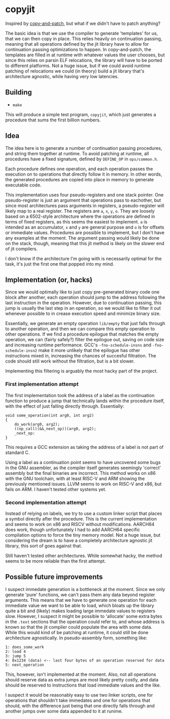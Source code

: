# copyjit

Inspired by [copy-and-patch](http://fredrikbk.com/publications/copy-and-patch.pdf),
but what if we didn't have to patch anything?

The basic idea is that we use the compiler to generate 'templates' for us, that
we can then copy in place. This relies heavily on continuation passing, meaning
that all operations defined by the jit library have to allow for continuation
passing optimizations to happen. In copy-and-patch, the templates are filled in
at runtime with whatever values the user chooses, but since this relies on
parsin ELF relocations, the library will have to be ported to different
platforms. Not a huge issue, but if we could avoid runtime patching of
relocations we could (in theory) build a jit library that's architecture agnostic,
while having very low latencies.

## Building

+ `make`

This will produce a simple test program, `copyjit`, which just generates a
procedure that sums the first billion numbers.

## Idea

The idea here is to generate a number of continuation passing procedures,
and string them together at runtime. To avoid patching at runtime, all
procedures have a fixed signature, defined by `DEFINE_OP` in `ops/common.h`.

Each procedure defines one operation, and each operation passes the execution on
to operations that directly follow it in memory. In other words, the generated
procedures are copied into place in memory to generate executable code.

This implementation uses four pseudo-registers and one stack pointer.
One pseudo-register is just an argument that operations pass to eachother, but
since most architectures pass arguments in registers, a pseudo-register will
likely map to a real register. The registers are `a`, `x`, `y`, `o`.
They are loosely based on a 6502-style architecture where the operations are
defined in terms of fixed registers, as this seems the easiest to implement.
`a` is intended as an accumulator, `x` and `y` are general purpose and `o` is
for offsets or immediate values. Procedures are possible to implement, but I
don't have any examples at the moment. The argument passing would likely be done
on the stack, though, meaning that this jit method is likely on the slower end
of jit compilers.

I don't know if the architecture I'm going with is necessarily optimal for the
task, it's just the first one that popped into my mind.

## Implementation (or, hacks)

Since we would optimally like to just copy pre-generated binary code one block
after another, each operation should jump to the address following the last
instruction in the operation. However, due to continuation passing, this jump
is usually the last step in an operation, so we would like to filter it out
whenever possible to in crease execution speed and minimize binary size.

Essentially, we generate an empty operation `lib/empty`
that just falls through to another operation, and then we can compare this empty
operation to other operations. If we find a procedure epilogue that matches the
empty operation, we can (fairly safely?) filter the epilogue out, saving on code
size and increasing runtime performance. GCC's `-fno-schedule-insns` and
`-fno-schedule-insn2` make it more unlikely that the epilogue has other
instructions mixed in, increasing the chances of succesful filtration.
The code should still work without the filtration, but is a bit slower.

Implementing this filtering is arguably the most hacky part of the project.

### First implementation attempt

The first implementation took the address of a label as the
continuation function to produce a jump that technically lands within the procedure
itself, with the effect of just falling directly through. Essentially:

```
void some_operation(int arg0, int arg2)
{
	do_work(arg0, arg2);
	((op_call)(&&_next_op))(arg0, arg2);
	_next_op:
}
```

This requires a GCC extension as taking the address of a label is not part of standard C.

Using a label as a continuation point seems to have uncovered some bugs in the
GNU assembler, as the compiler itself generates seemingly 'correct' assembly
but the final binaries are incorrect. This method works on x86 with the GNU toolchain,
with at least RISC-V and ARM showing the previously mentioned issues. LLVM seems to work
on RISC-V and x86, but fails on ARM. I haven't tested other systems yet.

### Second implementation attempt

Instead of relying on labels, we try to use a custom linker script that places a symbol
directly after the procedure. This is the current implementation and seems to work on x86
and RISCV without modifications. AARCH64 does work, though unfortunately I had to add
AARCH64 specific compilation options to force the tiny memory model.
Not a huge issue, but considering the dream is
to have a completely architecture agnostic jit library, this sort of goes against that.

Still haven't tested other architectures. While somewhat hacky,
the method seems to be more reliable than the first attempt.

## Possible future improvements

I suspect immedate generation is a bottleneck at the moment. Since we only
generate 'pure' functions, we can't pass them any data beyond register
arguments. This means that we have to generate one operation for each immediate
value we want to be able to load, which bloats up the library quite a bit and
(likely) makes loading large immedate values to registers slow.
However, I suspect it might be possible to 'allocate' some extra
bytes in the `.text` sections that the operation could refer to, and whose
address is known so that the jit compiler could populate the area with some
data. While this would kind of be patching at runtime, it could still be done
architecture agnostically. In pseudo-assembly form, something like:

```
1: does_some_work
2: load 4
3: jump 5
4: 0x1234 (data) <-- last four bytes of an operation reserved for data
5: next_operation
```

This, however, isn't implemented at the moment. Also, not all operations should
reserve data as extra jumps are most likely pretty costly, and data should be
reserved to instructions that load immediate values and the like.

I suspect it would be reasonably easy to use two linker scripts, one for operations
that shouldn't take immedates and one for operations that should, with the difference
just being that one directly falls through and another jumps over some data appended to
it at runime.
